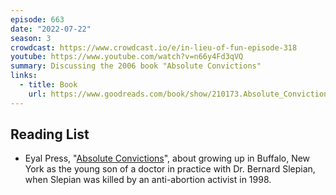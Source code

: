 ```yaml
---
episode: 663
date: "2022-07-22"
season: 3
crowdcast: https://www.crowdcast.io/e/in-lieu-of-fun-episode-318
youtube: https://www.youtube.com/watch?v=n66y4Fd3qVQ
summary: Discussing the 2006 book "Absolute Convictions"
links:
  - title: Book
    url: https://www.goodreads.com/book/show/210173.Absolute_Convictions
---
```


## Reading List

- Eyal Press, "[Absolute Convictions](https://www.goodreads.com/book/show/210173.Absolute_Convictions)",
  about growing up in Buffalo, New York as the young son of a doctor in
  practice with Dr. Bernard Slepian, when Slepian was killed by an
  anti-abortion activist in 1998.
